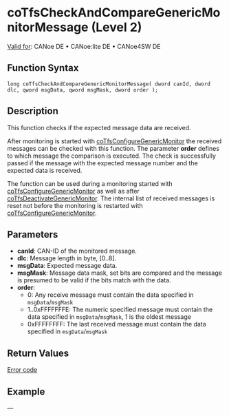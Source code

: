 # coTfsCheckAndCompareGenericMonitorMessage (Level 2)

[Valid for](../../../../Shared/FeatureAvailability.md):  CANoe DE • CANoe:lite DE • CANoe4SW DE

## Function Syntax

```plaintext
long coTfsCheckAndCompareGenericMonitorMessage( dword canId, dword dlc, qword msgData, qword msgMask, dword order );
```

## Description

This function checks if the expected message data are received.

After monitoring is started with [coTfsConfigureGenericMonitor](CAPLfunctionCoTfsConfigureGenericMonitor.md) the received messages can be checked with this function. The parameter **order** defines to which message the comparison is executed. The check is successfully passed if the message with the expected message number and the expected data is received.

The function can be used during a monitoring started with [coTfsConfigureGenericMonitor](CAPLfunctionCoTfsConfigureGenericMonitor.md) as well as after [coTfsDeactivateGenericMonitor](CAPLfunctionCoTfsDeactivateGenericMonitor.md). The internal list of received messages is reset not before the monitoring is restarted with [coTfsConfigureGenericMonitor](CAPLfunctionCoTfsConfigureGenericMonitor.md).

## Parameters

- **canId**: CAN-ID of the monitored message.
- **dlc**: Message length in byte, [0..8].
- **msgData**: Expected message data.
- **msgMask**: Message data mask, set bits are compared and the message is presumed to be valid if the bits match with the data.
- **order**: 
  - 0: Any receive message must contain the data specified in `msgData`/`msgMask`
  - 1..0xFFFFFFFE: The numeric specified message must contain the data specified in `msgData`/`msgMask`, 1 is the oldest message
  - 0xFFFFFFFF: The last received message must contain the data specified in `msgData`/`msgMask`

## Return Values

[Error code](../CAPLfunctionsCANopenNLTFSErrorCodes.md)

## Example

—

